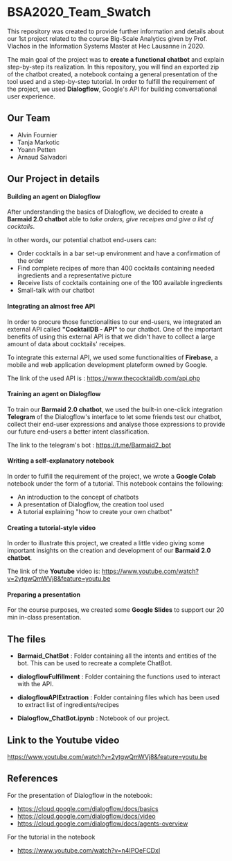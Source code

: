 # BSA2020_Team_Swatch

This repository was created to provide further information and details about our 1st project related to the course Big-Scale Analytics given by Prof. Vlachos in the Information Systems Master at Hec Lausanne in 2020. 

The main goal of the project was to **create a functional chatbot** and explain step-by-step its realization. In this repository, you will find an exported zip of the chatbot created, a notebook containg a general presentation of the tool used and a step-by-step tutorial. In order to fulfill the requirement of the project, we used **Dialogflow**, Google's API for building conversational user experience. 


## Our Team

- Alvin Fournier
- Tanja Markotic
- Yoann Petten
- Arnaud Salvadori

## Our Project in details

#### Building an agent on Dialogflow

After understanding the basics of Dialogflow, we decided to create a **Barmaid 2.0 chatbot** able to _take orders, give receipes and give a list of cocktails_. 

In other words, our potential chatbot end-users can:
- Order cocktails in a bar set-up environment and have a confirmation of the order
- Find complete recipes of more than 400 cocktails containing needed ingredients and a representative picture
- Receive lists of cocktails containing one of the 100 available ingredients
- Small-talk with our chatbot

#### Integrating an almost free API 

In order to procure those functionalities to our end-users, we integrated an external API called **"CocktailDB - API"** to our chatbot. One of the important benefits of using this external API is that we didn't have to collect a large amount of data about cocktails' receipes. 

To integrate this external API, we used some functionalities of **Firebase**, a mobile and web application development plateform owned by Google. 

The link of the used API is : https://www.thecocktaildb.com/api.php

#### Training an agent on Dialogflow

To train our **Barmaid 2.0 chatbot**, we used the built-in one-click integration **Telegram** of the Dialogflow's interface to let some friends test our chatbot, collect their end-user expressions and analyse those expressions to provide our future end-users a better intent classification. 

The link to the telegram's bot : https://t.me/Barmaid2_bot

#### Writing a self-explanatory notebook

In order to fulfill the requirement of the project, we wrote a **Google Colab** notebook under the form of a tutorial. This notebook contains the following:
- An introduction to the concept of chatbots 
- A presentation of Dialogflow, the creation tool used 
- A tutorial explaining "how to create your own chatbot"

#### Creating a tutorial-style video

In order to illustrate this project, we created a little video giving some important insights on the creation and development of our **Barmaid 2.0 chatbot**.

The link of the **Youtube** video is: https://www.youtube.com/watch?v=2ytgwQmWVj8&feature=youtu.be

#### Preparing a presentation 

For the course purposes, we created some **Google Slides** to support our 20 min in-class presentation. 

## The files

- **Barmaid_ChatBot** : Folder containing all the intents and entities of the bot. This can be used to recreate a complete ChatBot.

- **dialogflowFulfillment** : Folder containing the functions used to interact with the API.

- **dialogflowAPIExtraction** : Folder containing files which has been used to extract list of ingredients/recipes

- **Dialogflow_ChatBot.ipynb** : Notebook of our project.

## Link to the Youtube video
https://www.youtube.com/watch?v=2ytgwQmWVj8&feature=youtu.be

## References

For the presentation of Dialogflow in the notebook:
- https://cloud.google.com/dialogflow/docs/basics
- https://cloud.google.com/dialogflow/docs/video
- https://cloud.google.com/dialogflow/docs/agents-overview

For the tutorial in the notebook
- https://www.youtube.com/watch?v=n4IPOeFCDxI



